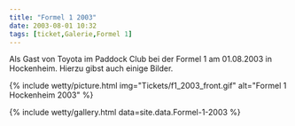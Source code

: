 ```yaml
---
title: "Formel 1 2003"
date: 2003-08-01 10:32
tags: [ticket,Galerie,Formel 1]
---
```

Als Gast von Toyota im Paddock Club bei der Formel 1 am 01.08.2003 in Hockenheim. Hierzu gibst auch einige Bilder.

{% include wetty/picture.html img="Tickets/f1_2003_front.gif" alt="Formel 1 Hockenheim 2003" %}

<!--more-->

{% include wetty/gallery.html data=site.data.Formel-1-2003 %}